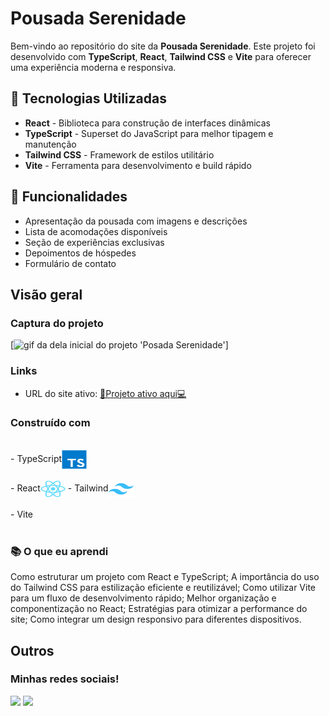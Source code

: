 # Pousada Serenidade

Bem-vindo ao repositório do site da **Pousada Serenidade**. Este projeto foi desenvolvido com **TypeScript**, **React**, **Tailwind CSS** e **Vite** para oferecer uma experiência moderna e responsiva.

## 🚀 Tecnologias Utilizadas
- **React** - Biblioteca para construção de interfaces dinâmicas
- **TypeScript** - Superset do JavaScript para melhor tipagem e manutenção
- **Tailwind CSS** - Framework de estilos utilitário
- **Vite** - Ferramenta para desenvolvimento e build rápido

## 📌 Funcionalidades
- Apresentação da pousada com imagens e descrições
- Lista de acomodações disponíveis
- Seção de experiências exclusivas
- Depoimentos de hóspedes
- Formulário de contato

## Visão geral

### Captura do projeto

[<img src=".pousadaGIF.gif" alt="gif da dela inicial do projeto 'Posada Serenidade'">]

### Links

- URL do site ativo: [🛜Projeto ativo aqui💻](https://pousada-serenidade.vercel.app/) 

### Construído com

<div style="display: inline_block"><br>
- TypeScript<img align="center" alt="TypeScript" height="30" width="40" src="https://raw.githubusercontent.com/devicons/devicon/master/icons/typescript/typescript-original.svg"><br><br>
  - React<img align="center" alt="React" height="30" width="40" src="https://raw.githubusercontent.com/devicons/devicon/master/icons/react/react-original.svg">
- Tailwind<img align="center" alt="Tailwind" height="30" width="40" src="https://github.com/devicons/devicon/blob/master/icons/tailwindcss/tailwindcss-original.svg"><br><br>
- Vite<src="https://cdn.jsdelivr.net/gh/devicons/devicon@latest/icons/vitejs/vitejs-original.svg"/><br><br>
</div>

### 📚 O que eu aprendi

Como estruturar um projeto com React e TypeScript;
A importância do uso do Tailwind CSS para estilização eficiente e reutilizável;
Como utilizar Vite para um fluxo de desenvolvimento rápido;
Melhor organização e componentização no React;
Estratégias para otimizar a performance do site;
Como integrar um design responsivo para diferentes dispositivos.

## Outros

### Minhas redes sociais!

<div> 
  <a href="https://instagram.com/tales.s7" target="_blank"><img src="https://img.shields.io/badge/-Instagram-%23E4405F?style=for-the-badge&logo=instagram&logoColor=white" target="_blank"></a>
  <a href="https://www.linkedin.com/in/tales-santos7" target="_blank"><img src="https://img.shields.io/badge/-LinkedIn-%230077B5?style=for-the-badge&logo=linkedin&logoColor=white" target="_blank"></a>
</div>
